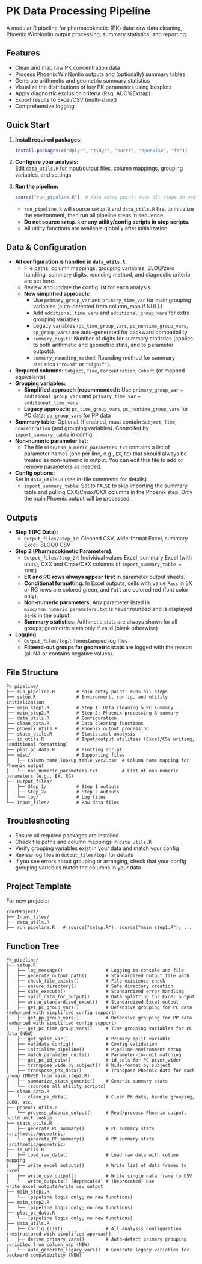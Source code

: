 # PK Data Processing Pipeline

A modular R pipeline for pharmacokinetic (PK) data: raw data cleaning, Phoenix WinNonlin output processing, summary statistics, and reporting.

## Features
- Clean and map raw PK concentration data
- Process Phoenix WinNonlin outputs and (optionally) summary tables
- Generate arithmetic and geometric summary statistics
- Visualize the distributions of key PK parameters using boxplots
- Apply diagnostic exclusion criteria (Rsq, AUC%Extrap)
- Export results to Excel/CSV (multi-sheet)
- Comprehensive logging

## Quick Start

1. **Install required packages:**
   ```r
   install.packages(c("dplyr", "tidyr", "purrr", "openxlsx", "fs"))
   ```

2. **Configure your analysis:**  
   Edit `data_utils.R` for input/output files, column mappings, grouping variables, and settings.

3. **Run the pipeline:**
   ```r
   source("run_pipeline.R")  # Main entry point: runs all steps in order
   ```

   - `run_pipeline.R` will source `setup.R` and `data_utils.R` first to initialize the environment, then run all pipeline steps in sequence.
   - **Do not source `setup.R` or any utility/config scripts in step scripts.**
   - All utility functions are available globally after initialization.

## Data & Configuration

- **All configuration is handled in `data_utils.R`.**
  - File paths, column mappings, grouping variables, BLOQ/zero handling, summary digits, rounding method, and diagnostic criteria are set here.
  - Review and update the config list for each analysis.
  - **New simplified approach:**
    - Use `primary_group_var` and `primary_time_var` for main grouping variables (auto-detected from column_map if NULL)
    - Add `additional_time_vars` and `additional_group_vars` for extra grouping variables
    - Legacy variables (`pc_time_group_vars`, `pc_nontime_group_vars`, `pp_group_vars`) are auto-generated for backward compatibility
    - `summary_digits`: Number of digits for summary statistics (applies to both arithmetic and geometric stats, and to parameter outputs).
    - `summary_rounding_method`: Rounding method for summary statistics (`"round"` or `"signif"`).
- **Required columns:** `Subject`, `Time`, `Concentration`, `Cohort` (or mapped equivalents)
- **Grouping variables:**  
  - **Simplified approach (recommended):** Use `primary_group_var` + `additional_group_vars` and `primary_time_var` + `additional_time_vars`
  - **Legacy approach:** `pc_time_group_vars`, `pc_nontime_group_vars` for PC data; `pp_group_vars` for PP data
- **Summary table:** Optional. If enabled, must contain `Subject`, `Time`, `Concentration` (and grouping variables). Controlled by `import_summary_table` in config.
- **Non-numeric parameter list:**
  - The file `misc/non_numeric_parameters.txt` contains a list of parameter names (one per line, e.g., `EX`, `RG`) that should always be treated as non-numeric in output. You can edit this file to add or remove parameters as needed.
- **Config options:**  
  Set in `data_utils.R` (see in-file comments for details)
  - `import_summary_table`: Set to `FALSE` to skip importing the summary table and pulling CXX/Cmax/CXX columns in the Phoenix step. Only the main Phoenix output will be processed.

## Outputs

- **Step 1 (PC Data):**  
  - `Output_files/Step_1/`: Cleaned CSV, wide-format Excel, summary Excel, BLOQ0 CSV
- **Step 2 (Pharmacokinetic Parameters):**  
  - `Output_files/Step_2/`: Individual values Excel, summary Excel (with units), CXX and Cmax/CXX columns (if `import_summary_table = TRUE`)
  - **EX and RG rows always appear first** in parameter output sheets.
  - **Conditional formatting:** In Excel outputs, cells with value `Pass` in EX or RG rows are colored green, and `Fail` are colored red (font color only).
  - **Non-numeric parameters:** Any parameter listed in `misc/non_numeric_parameters.txt` is never rounded and is displayed as-is in the output.
  - **Summary statistics:** Arithmetic stats are always shown for all groups; geometric stats only if valid (blank otherwise)
- **Logging:**  
  - `Output_files/log/`: Timestamped log files
  - **Filtered-out groups for geometric stats** are logged with the reason (all NA or contains negative values).

## File Structure

```
Pk_pipeline/
├── run_pipeline.R        # Main entry point: runs all steps
├── setup.R               # Environment, config, and utility initialization
├── main_step1.R          # Step 1: Data cleaning & PC summary
├── main_step2.R          # Step 2: Phoenix processing & summary
├── data_utils.R          # Configuration
├── clean_data.R          # Data cleaning functions
├── phoenix_utils.R       # Phoenix output processing
├── stats_utils.R         # Statistical analysis
├── io_utils.R            # Input/output utilities (Excel/CSV writing, conditional formatting)
├── plot_pc_data.R        # Plotting script
├── misc/                 # Supporting files
│   ├── Column_name_lookup_table_ver2.csv  # Column name mapping for Phoenix output
│   └── non_numeric_parameters.txt         # List of non-numeric parameters (e.g., EX, RG)
├── Output_files/
│   ├── Step_1/           # Step 1 outputs
│   ├── Step_2/           # Step 2 outputs
│   └── log/              # Log files
└── Input_files/          # Raw data files
```

## Troubleshooting

- Ensure all required packages are installed
- Check file paths and column mappings in `data_utils.R`
- Verify grouping variables exist in your data and match your config
- Review log files in `Output_files/log/` for details
- If you see errors about grouping or arranging, check that your config grouping variables match the columns in your data

## Project Template

For new projects:
```
YourProject/
├── Input_files/
├── data_utils.R
├── run_pipeline.R   # source("setup.R"); source("main_step1.R"); ...
```

## Function Tree

```
Pk_pipeline/
├── setup.R
│   ├── log_message()                # Logging to console and file
│   ├── generate_output_path()       # Standardized output file path
│   ├── check_file_exists()          # File existence check
│   ├── ensure_directory()           # Safe directory creation
│   ├── safe_execute()               # Standardized error handling
│   ├── split_data_for_output()      # Data splitting for Excel output
│   ├── write_standardized_excel()   # Standardized Excel output
│   ├── get_pc_group_vars()          # Defensive grouping for PC data (enhanced with simplified config support)
│   ├── get_pp_group_vars()          # Defensive grouping for PP data (enhanced with simplified config support)
│   ├── get_pc_time_group_vars()     # Time grouping variables for PC data (NEW)
│   ├── get_split_var()              # Primary split variable
│   ├── validate_config()            # Config validation
│   ├── initialize_pipeline()        # Pipeline environment setup
│   ├── match_parameter_units()      # Parameter-to-unit matching
│   ├── get_pc_id_cols()             # id_cols for PC pivot_wider
│   ├── transpose_wide_by_subject()  # Wide-format by subject
│   ├── transpose_phx_data()         # Transpose Phoenix data for each group (MOVED from main_step2.R)
│   ├── summarize_stats_generic()    # Generic summary stats
│   └── (sources all utility scripts)
├── clean_data.R
│   └── clean_pk_data()              # Clean PK data, handle grouping, BLOQ, etc.
├── phoenix_utils.R
│   └── process_phoenix_output()     # Read/process Phoenix output, build unit lookup
├── stats_utils.R
│   ├── generate_PC_summary()        # PC summary stats (arithmetic/geometric)
│   └── generate_PP_summary()        # PP summary stats (arithmetic/geometric)
├── io_utils.R
│   ├── load_raw_data()              # Load raw data with column mapping
│   ├── write_excel_outputs()        # Write list of data frames to Excel
│   ├── write_csv_output()           # Write single data frame to CSV
│   └── write_outputs() [deprecated] # (Deprecated) Use write_excel_outputs/write_csv_output
├── main_step1.R
│   └── (pipeline logic only; no new functions)
├── main_step2.R
│   └── (pipeline logic only; no new functions)
├── plot_pc_data.R
│   └── (pipeline logic only; no new functions)
├── data_utils.R
│   ├── config (list)                # All analysis configuration (restructured with simplified approach)
│   ├── derive_primary_vars()        # Auto-detect primary grouping variables from column_map (NEW)
│   └── auto_generate_legacy_vars()  # Generate legacy variables for backward compatibility (NEW)
```